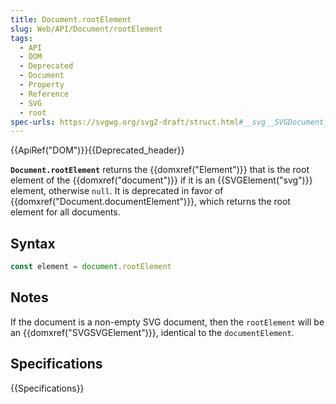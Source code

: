 ```yaml
---
title: Document.rootElement
slug: Web/API/Document/rootElement
tags:
  - API
  - DOM
  - Deprecated
  - Document
  - Property
  - Reference
  - SVG
  - root
spec-urls: https://svgwg.org/svg2-draft/struct.html#__svg__SVGDocument__rootElement
---
```

{{ApiRef("DOM")}}{{Deprecated_header}}

**`Document.rootElement`** returns the {{domxref("Element")}}
that is the root element of the {{domxref("document")}} if it is an
{{SVGElement("svg")}} element, otherwise `null`. It is deprecated in favor of
{{domxref("Document.documentElement")}}, which returns the root element for all
documents.

## Syntax

```js
const element = document.rootElement
```

## Notes

If the document is a non-empty SVG document, then the `rootElement` will be
an {{domxref("SVGSVGElement")}}, identical to the `documentElement`.

## Specifications

{{Specifications}}
